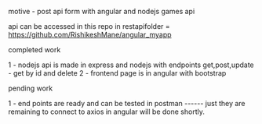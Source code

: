 
motive - post api form with angular and nodejs games api 

api can be accessed in this repo in restapifolder =  https://github.com/RishikeshMane/angular_myapp

completed work 

1 - nodejs api is made in express and nodejs with endpoints get,post,update - get by id and delete 
2 - frontend page is in angular with bootstrap 


pending work 

1 - end points are ready and can be tested in postman ------ just they are remaining to connect to axios in angular will be done shortly.
